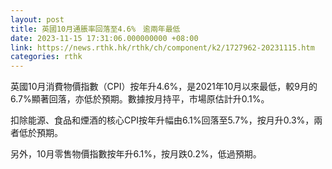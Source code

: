```yaml
---
layout: post
title: 英國10月通脹率回落至4.6%　逾兩年最低
date: 2023-11-15 17:31:06.000000000 +08:00
link: https://news.rthk.hk/rthk/ch/component/k2/1727962-20231115.htm
categories: rthk
---
```


英國10月消費物價指數（CPI）按年升4.6%，是2021年10月以來最低，較9月的6.7%顯著回落，亦低於預期。數據按月持平，市場原估計升0.1%。

扣除能源、食品和煙酒的核心CPI按年升幅由6.1%回落至5.7%，按月升0.3%，兩者低於預期。

另外，10月零售物價指數按年升6.1%，按月跌0.2%，低過預期。
